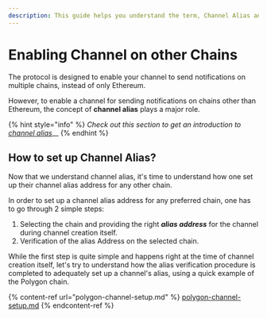 ```yaml
---
description: This guide helps you understand the term, Channel Alias and its significance
---
```


# Enabling Channel on other Chains

The protocol is designed to enable your channel to send notifications on multiple chains, instead of only Ethereum.

However, to enable a channel for sending notifications on chains other than Ethereum, the concept of **channel alias** plays a major role.

{% hint style="info" %}
_Check out this section to get an introduction to_ [_channel alias_](../../../concepts/create-your-notif-channel/what-is-a-channel-alias.md)__
{% endhint %}

## How to set up Channel Alias?

Now that we understand channel alias, it's time to understand how one set up their channel alias address for any other chain.

In order to set up a channel alias address for any preferred chain, one has to go through 2 simple steps:

1. Selecting the chain and providing the right _**alias address**_ for the channel during channel creation itself.
2. Verification of the alias Address on the selected chain.

While the first step is quite simple and happens right at the time of channel creation itself, let's try to understand how the alias verification procedure is completed to adequately set up a channel's alias, using a quick example of the Polygon chain.

{% content-ref url="polygon-channel-setup.md" %}
[polygon-channel-setup.md](polygon-channel-setup.md)
{% endcontent-ref %}

##
